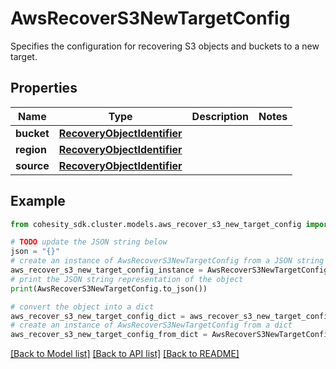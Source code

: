 # AwsRecoverS3NewTargetConfig

Specifies the configuration for recovering S3 objects and buckets to a new target.

## Properties

Name | Type | Description | Notes
------------ | ------------- | ------------- | -------------
**bucket** | [**RecoveryObjectIdentifier**](RecoveryObjectIdentifier.md) |  | 
**region** | [**RecoveryObjectIdentifier**](RecoveryObjectIdentifier.md) |  | 
**source** | [**RecoveryObjectIdentifier**](RecoveryObjectIdentifier.md) |  | 

## Example

```python
from cohesity_sdk.cluster.models.aws_recover_s3_new_target_config import AwsRecoverS3NewTargetConfig

# TODO update the JSON string below
json = "{}"
# create an instance of AwsRecoverS3NewTargetConfig from a JSON string
aws_recover_s3_new_target_config_instance = AwsRecoverS3NewTargetConfig.from_json(json)
# print the JSON string representation of the object
print(AwsRecoverS3NewTargetConfig.to_json())

# convert the object into a dict
aws_recover_s3_new_target_config_dict = aws_recover_s3_new_target_config_instance.to_dict()
# create an instance of AwsRecoverS3NewTargetConfig from a dict
aws_recover_s3_new_target_config_from_dict = AwsRecoverS3NewTargetConfig.from_dict(aws_recover_s3_new_target_config_dict)
```
[[Back to Model list]](../README.md#documentation-for-models) [[Back to API list]](../README.md#documentation-for-api-endpoints) [[Back to README]](../README.md)


